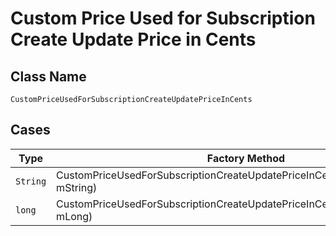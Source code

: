 
# Custom Price Used for Subscription Create Update Price in Cents

## Class Name

`CustomPriceUsedForSubscriptionCreateUpdatePriceInCents`

## Cases

| Type | Factory Method |
|  --- | --- |
| `String` | CustomPriceUsedForSubscriptionCreateUpdatePriceInCents.fromMString(String mString) |
| `long` | CustomPriceUsedForSubscriptionCreateUpdatePriceInCents.fromMLong(long mLong) |

